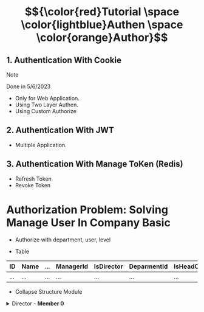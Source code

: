 # $${\color{red}Tutorial \space \color{lightblue}Authen \space \color{orange}Author}$$ 
## 1. Authentication With Cookie 
> [!NOTE]
> Done in 5/6/2023

- Only for Web Application.
- Using Two Layer Authen.
- Using Custom Authorize
## 2. Authentication With JWT
- Multiple Application.
## 3. Authentication With Manage ToKen (Redis) 

- Refresh Token
- Revoke Token

# Authorization Problem: Solving Manage User In Company Basic
- Authorize with department, user, level

- Table

| ID | Name | ... | ManagerId | IsDirector | DeparmentId | IsHeadOfDepartment |
| ------ | ------ | ------ | ------ | ------ | ------ | ------ |
| ... | ... | ... | ... | ... | ... | ... |


- Collapse Structure Module

<details>
<summary>Director - <b>Member 0</b></summary>
  <details>
  <summary>Head of HR Department - <b>Member 5</b></summary>
  
    - Member 1
    - Member 2
    - ...
  </details>
   <details>
  <summary>Head of Development Department - <b>Member 6</b></summary>
     
    - Member 3
    - Member 4
    - ...
  </details>
</details>
